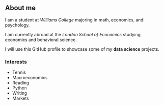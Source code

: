 ## About me

I am a student at _Williams College_ majoring in math, economics, and psychology.

I am currently abroad at the _London School of Economics_ studying economics and behavioral science.

I will use this GitHub profile to showcase some of my **data science** projects.

### Interests
- Tennis
- Macroeconomics
- Reading
- Python
- Writing
- Markets
